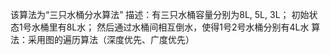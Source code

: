 该算法为“三只水桶分水算法”
描述：有三只水桶容量分别为8L, 5L, 3L；
      初始状态1号水桶里有8L水；
	  然后通过水桶间相互倒水，使得1号2号水桶分别有4L水
算法：采用图的遍历算法（深度优先、广度优先）